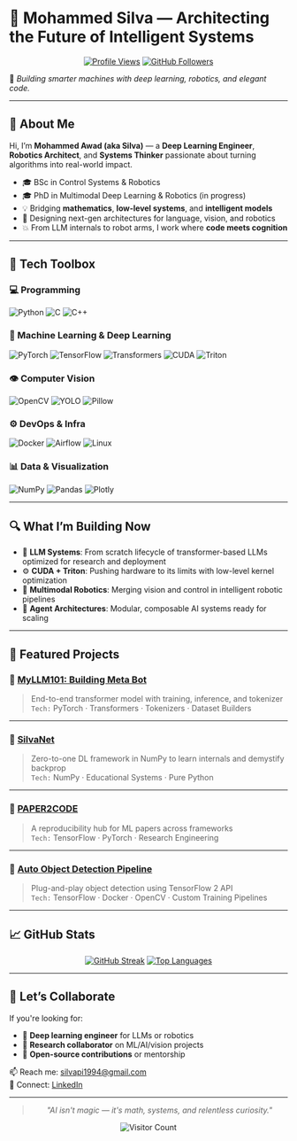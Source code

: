 # 🧠 Mohammed Silva — Architecting the Future of Intelligent Systems

<div align="center">

[![Profile Views](https://komarev.com/ghpvc/?username=silvaxxx1&label=Profile+Views&color=blueviolet)](https://github.com/silvaxxx1)
[![GitHub Followers](https://img.shields.io/github/followers/silvaxxx1?style=social)](https://github.com/silvaxxx1)

</div>

🚀 *Building smarter machines with deep learning, robotics, and elegant code.*

---

## 👋 About Me

Hi, I’m **Mohammed Awad (aka Silva)** — a **Deep Learning Engineer**, **Robotics Architect**, and **Systems Thinker** passionate about turning algorithms into real-world impact.

- 🎓 BSc in Control Systems & Robotics  
- 🎓 PhD in Multimodal Deep Learning & Robotics (in progress)  
- 💡 Bridging **mathematics**, **low-level systems**, and **intelligent models**  
- 🔬 Designing next-gen architectures for language, vision, and robotics  
- 💥 From LLM internals to robot arms, I work where **code meets cognition**

---

## 🧰 Tech Toolbox

### 💻 Programming
![Python](https://img.shields.io/badge/-Python-3776AB?logo=python) 
![C](https://img.shields.io/badge/-C-A8B9CC?logo=c)
![C++](https://img.shields.io/badge/-C++-00599C?logo=c%2B%2B)

### 🧠 Machine Learning & Deep Learning
![PyTorch](https://img.shields.io/badge/-PyTorch-EE4C2C?logo=pytorch)
![TensorFlow](https://img.shields.io/badge/-TensorFlow-FF6F00?logo=tensorflow)
![Transformers](https://img.shields.io/badge/-Transformers-FF6F00)
![CUDA](https://img.shields.io/badge/-CUDA-76B900?logo=nvidia)
![Triton](https://img.shields.io/badge/-Triton-FF6F00)

### 👁️ Computer Vision
![OpenCV](https://img.shields.io/badge/-OpenCV-5C3D7A?logo=opencv) 
![YOLO](https://img.shields.io/badge/-YOLO-0066FF)
![Pillow](https://img.shields.io/badge/-Pillow-3776AB?logo=python)

### ⚙️ DevOps & Infra
![Docker](https://img.shields.io/badge/-Docker-2496ED?logo=docker)
![Airflow](https://img.shields.io/badge/-Airflow-017CEE?logo=apacheairflow)
![Linux](https://img.shields.io/badge/-Linux-FCC624?logo=linux)

### 📊 Data & Visualization
![NumPy](https://img.shields.io/badge/-NumPy-013243?logo=numpy)
![Pandas](https://img.shields.io/badge/-Pandas-150458?logo=pandas)
![Plotly](https://img.shields.io/badge/-Plotly-3F4F75?logo=plotly)

---

## 🔍 What I’m Building Now

- 🔭 **LLM Systems**: From scratch lifecycle of transformer-based LLMs optimized for research and deployment  
- ⚙️ **CUDA + Triton**: Pushing hardware to its limits with low-level kernel optimization  
- 🤖 **Multimodal Robotics**: Merging vision and control in intelligent robotic pipelines  
- 🧩 **Agent Architectures**: Modular, composable AI systems ready for scaling

---

## 📂 Featured Projects

### 🧠 [MyLLM101: Building Meta Bot](https://github.com/silvaxxx1/MyLLM101)
> End-to-end transformer model with training, inference, and tokenizer  
> `Tech:` PyTorch · Transformers · Tokenizers · Dataset Builders

---

### 🧱 [SilvaNet](https://github.com/silvaxxx1/SilvaNet)
> Zero-to-one DL framework in NumPy to learn internals and demystify backprop  
> `Tech:` NumPy · Educational Systems · Pure Python

---

### 📜 [PAPER2CODE](https://github.com/silvaxxx1/PAPER2CODE)
> A reproducibility hub for ML papers across frameworks  
> `Tech:` TensorFlow · PyTorch · Research Engineering

---

### 🎯 [Auto Object Detection Pipeline](https://github.com/silvaxxx1/Automated-Pipeline-for-Inference-and-Fine-Tuning-Using-TensorFlow-2-Object-Detection-API)
> Plug-and-play object detection using TensorFlow 2 API  
> `Tech:` TensorFlow · Docker · OpenCV · Custom Training Pipelines

---

## 📈 GitHub Stats

<div align="center">

[![GitHub Streak](https://streak-stats.demolab.com?user=silvaxxx1&theme=dark&hide_border=true)](https://git.io/streak-stats)
[![Top Languages](https://github-readme-stats.vercel.app/api/top-langs/?username=silvaxxx1&layout=compact&theme=dark&hide_border=true)](https://github.com/anuraghazra/github-readme-stats)

</div>

---

## 🤝 Let’s Collaborate

If you're looking for:

- 🧠 **Deep learning engineer** for LLMs or robotics
- 🔬 **Research collaborator** on ML/AI/vision projects
- 🚀 **Open-source contributions** or mentorship

📫 Reach me: [silvapi1994@gmail.com](mailto:silvapi1994@gmail.com)  
🔗 Connect: [LinkedIn](https://www.linkedin.com/in/mohammed-sedeg-67444b307/)

---

<div align="center">

> *"AI isn't magic — it's math, systems, and relentless curiosity."*

![Visitor Count](https://profile-counter.glitch.me/silvaxxx1/count.svg)

</div>
